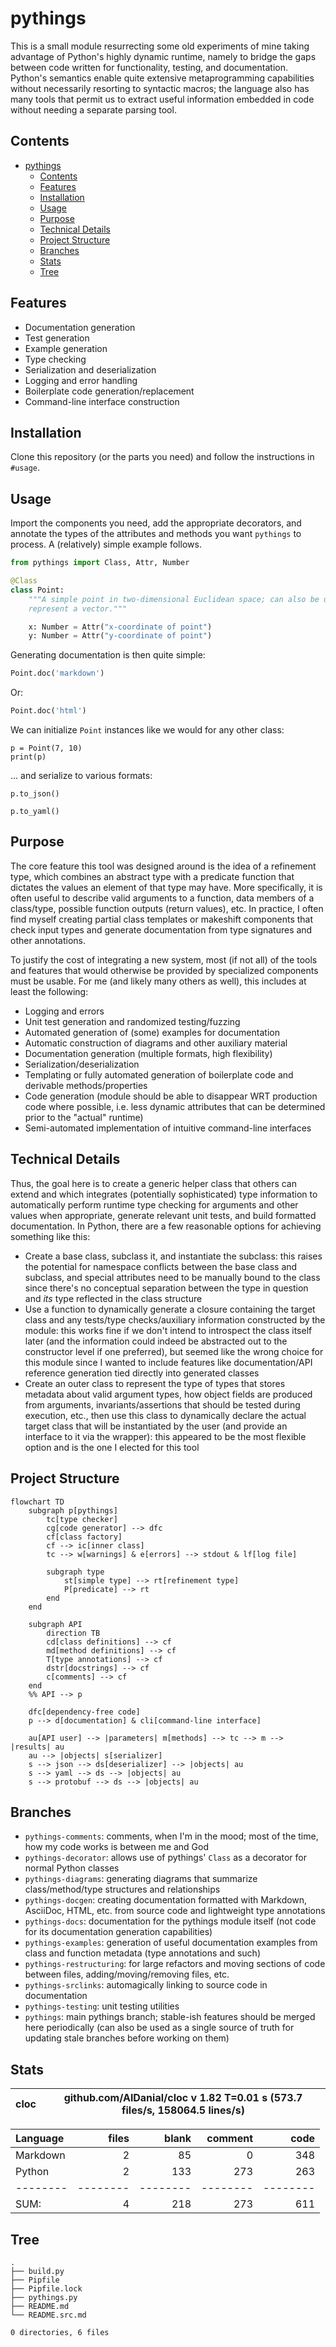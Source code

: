 # pythings

This is a small module resurrecting some old experiments of mine taking
advantage of Python's highly dynamic runtime, namely to bridge the gaps between
code written for functionality, testing, and documentation. Python's semantics
enable quite extensive metaprogramming capabilities without necessarily
resorting to syntactic macros; the language also has many tools that permit us
to extract useful information embedded in code without needing a separate
parsing tool.

## Contents

- [pythings](#pythings)
  * [Contents](#contents)
  * [Features](#features)
  * [Installation](#installation)
  * [Usage](#usage)
  * [Purpose](#purpose)
  * [Technical Details](#technical-details)
  * [Project Structure](#project-structure)
  * [Branches](#branches)
  * [Stats](#stats)
  * [Tree](#tree)

## Features

- Documentation generation
- Test generation
- Example generation
- Type checking
- Serialization and deserialization
- Logging and error handling
- Boilerplate code generation/replacement
- Command-line interface construction

## Installation

Clone this repository (or the parts you need) and follow the instructions in
`#usage`.

## Usage

Import the components you need, add the appropriate decorators, and annotate
the types of the attributes and methods you want `pythings` to process. A
(relatively) simple example follows.

```py
from pythings import Class, Attr, Number

@Class
class Point:
    """A simple point in two-dimensional Euclidean space; can also be used to
    represent a vector."""

    x: Number = Attr("x-coordinate of point")
    y: Number = Attr("y-coordinate of point")
```

Generating documentation is then quite simple:

```py
Point.doc('markdown')
```

Or:

```py
Point.doc('html')
```

We can initialize `Point` instances like we would for any other class:

```
p = Point(7, 10)
print(p)
```

... and serialize to various formats:

```
p.to_json()
```

```
p.to_yaml()
```

## Purpose

The core feature this tool was designed around is the idea of a refinement
type, which combines an abstract type with a predicate function that dictates
the values an element of that type may have. More specifically, it is often
useful to describe valid arguments to a function, data members of a class/type,
possible function outputs (return values), etc. In practice, I often find
myself creating partial class templates or makeshift components that check
input types and generate documentation from type signatures and other
annotations.

To justify the cost of integrating a new system, most (if not all) of the tools
and features that would otherwise be provided by specialized components must be
usable. For me (and likely many others as well), this includes at least the
following:

- Logging and errors
- Unit test generation and randomized testing/fuzzing
- Automated generation of (some) examples for documentation
- Automatic construction of diagrams and other auxiliary material
- Documentation generation (multiple formats, high flexibility)
- Serialization/deserialization
- Templating or fully automated generation of boilerplate code and derivable
	methods/properties
- Code generation (module should be able to disappear WRT production code where
	possible, i.e. less dynamic attributes that can be determined prior to the
	"actual" runtime)
- Semi-automated implementation of intuitive command-line interfaces

## Technical Details

Thus, the goal here is to create a generic helper class that others can extend
and which integrates (potentially sophisticated) type information to
automatically perform runtime type checking for arguments and other values when
appropriate, generate relevant unit tests, and build formatted documentation.
In Python, there are a few reasonable options for achieving something like
this:

- Create a base class, subclass it, and instantiate the subclass: this raises
	the potential for namespace conflicts between the base class and subclass,
	and special attributes need to be manually bound to the class since there's
	no conceptual separation between the type in question and *its* type
	reflected in the class structure
- Use a function to dynamically generate a closure containing the target class
	and any tests/type checks/auxiliary information constructed by the module:
	this works fine if we don't intend to introspect the class itself later (and
	the information could indeed be abstracted out to the constructor level if
	one preferred), but seemed like the wrong choice for this module since I
	wanted to include features like documentation/API reference generation tied
	directly into generated classes
- Create an outer class to represent the type of types that stores metadata
	about valid argument types, how object fields are produced from arguments,
	invariants/assertions that should be tested during execution, etc., then use
	this class to dynamically declare the actual target class that will be
	instantiated by the user (and provide an interface to it via the wrapper):
	this appeared to be the most flexible option and is the one I elected for
	this tool

## Project Structure

```mermaid
flowchart TD
    subgraph p[pythings]
        tc[type checker]
        cg[code generator] --> dfc
        cf[class factory]
        cf --> ic[inner class]
        tc --> w[warnings] & e[errors] --> stdout & lf[log file]

        subgraph type
            st[simple type] --> rt[refinement type]
            P[predicate] --> rt
        end
    end

    subgraph API
        direction TB
        cd[class definitions] --> cf
        md[method definitions] --> cf
        T[type annotations] --> cf
        dstr[docstrings] --> cf
        c[comments] --> cf
    end
    %% API --> p

    dfc[dependency-free code]
    p --> d[documentation] & cli[command-line interface]

    au[API user] --> |parameters| m[methods] --> tc --> m --> |results| au
    au --> |objects| s[serializer]
    s --> json --> ds[deserializer] --> |objects| au
    s --> yaml --> ds --> |objects| au
    s --> protobuf --> ds --> |objects| au
```

## Branches

- `pythings-comments`: comments, when I'm in the mood; most of the time, how my
	code works is between me and God
- `pythings-decorator`: allows use of pythings' `Class` as a decorator for
	normal Python classes
- `pythings-diagrams`: generating diagrams that summarize class/method/type
	structures and relationships
- `pythings-docgen`: creating documentation formatted with Markdown, AsciiDoc,
	HTML, etc. from source code and lightweight type annotations
- `pythings-docs`: documentation for the pythings module itself (not code for
	its documentation generation capabilities)
- `pythings-examples`: generation of useful documentation examples from class
	and function metadata (type annotations and such)
- `pythings-restructuring`: for large refactors and moving sections of code
	between files, adding/moving/removing files, etc.
- `pythings-srclinks`: automagically linking to source code in documentation
- `pythings-testing`: unit testing utilities
- `pythings`: main pythings branch; stable-ish features should be merged here
	periodically (can also be used as a single source of truth for updating stale
	branches before working on them)

## Stats


cloc|github.com/AlDanial/cloc v 1.82  T=0.01 s (573.7 files/s, 158064.5 lines/s)
--- | ---

Language|files|blank|comment|code
:-------|-------:|-------:|-------:|-------:
Markdown|2|85|0|348
Python|2|133|273|263
--------|--------|--------|--------|--------
SUM:|4|218|273|611


## Tree

```
.
├── build.py
├── Pipfile
├── Pipfile.lock
├── pythings.py
├── README.md
└── README.src.md

0 directories, 6 files

```